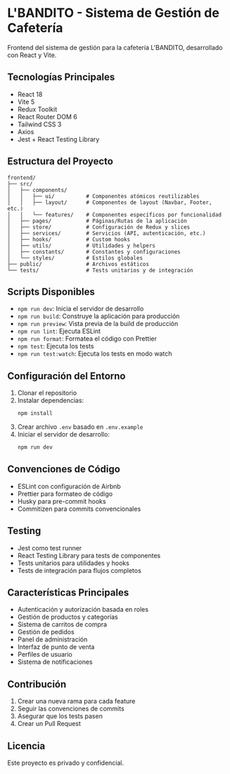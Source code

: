 # L'BANDITO - Sistema de Gestión de Cafetería

Frontend del sistema de gestión para la cafetería L'BANDITO, desarrollado con React y Vite.

## Tecnologías Principales

- React 18
- Vite 5
- Redux Toolkit
- React Router DOM 6
- Tailwind CSS 3
- Axios
- Jest + React Testing Library

## Estructura del Proyecto

```
frontend/
├── src/
│   ├── components/
│   │   ├── ui/          # Componentes atómicos reutilizables
│   │   ├── layout/      # Componentes de layout (Navbar, Footer, etc.)
│   │   └── features/    # Componentes específicos por funcionalidad
│   ├── pages/           # Páginas/Rutas de la aplicación
│   ├── store/           # Configuración de Redux y slices
│   ├── services/        # Servicios (API, autenticación, etc.)
│   ├── hooks/           # Custom hooks
│   ├── utils/           # Utilidades y helpers
│   ├── constants/       # Constantes y configuraciones
│   └── styles/          # Estilos globales
├── public/              # Archivos estáticos
└── tests/               # Tests unitarios y de integración
```

## Scripts Disponibles

- `npm run dev`: Inicia el servidor de desarrollo
- `npm run build`: Construye la aplicación para producción
- `npm run preview`: Vista previa de la build de producción
- `npm run lint`: Ejecuta ESLint
- `npm run format`: Formatea el código con Prettier
- `npm test`: Ejecuta los tests
- `npm run test:watch`: Ejecuta los tests en modo watch

## Configuración del Entorno

1. Clonar el repositorio
2. Instalar dependencias:
   ```bash
   npm install
   ```
3. Crear archivo `.env` basado en `.env.example`
4. Iniciar el servidor de desarrollo:
   ```bash
   npm run dev
   ```

## Convenciones de Código

- ESLint con configuración de Airbnb
- Prettier para formateo de código
- Husky para pre-commit hooks
- Commitizen para commits convencionales

## Testing

- Jest como test runner
- React Testing Library para tests de componentes
- Tests unitarios para utilidades y hooks
- Tests de integración para flujos completos

## Características Principales

- Autenticación y autorización basada en roles
- Gestión de productos y categorías
- Sistema de carritos de compra
- Gestión de pedidos
- Panel de administración
- Interfaz de punto de venta
- Perfiles de usuario
- Sistema de notificaciones

## Contribución

1. Crear una nueva rama para cada feature
2. Seguir las convenciones de commits
3. Asegurar que los tests pasen
4. Crear un Pull Request

## Licencia

Este proyecto es privado y confidencial.

